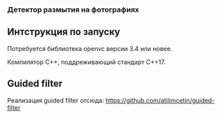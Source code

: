 ### Детектор размытия на фотографиях 


## Интструкция по запуску

Потребуется библиотека openvc версии 3.4 или новее.

Компилятор С++, поддреживающий стандарт C++17.








## Guided filter

Реализация guided filter отсюда: https://github.com/atilimcetin/guided-filter

